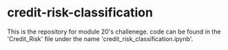# credit-risk-classification

This is the repository for module 20's challenege. code can be found in the 'Credit_Risk' file under the name 'credit_risk_classification.ipynb'.
